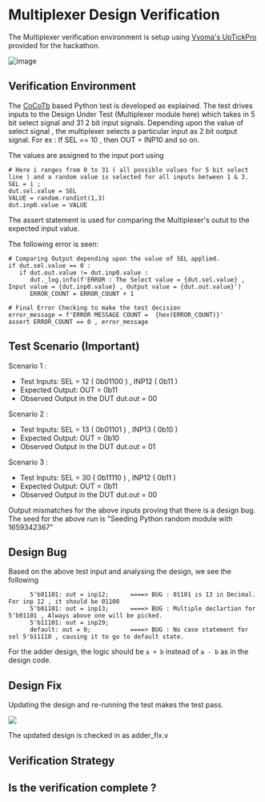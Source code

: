 # Multiplexer Design Verification

The Multiplexer verification environment is setup using [Vyoma's UpTickPro](https://vyomasystems.com) provided for the hackathon.

![image](https://user-images.githubusercontent.com/109667378/182103268-e7b66947-15ca-4646-a9d3-5ff62db7d6e8.png)


## Verification Environment

The [CoCoTb](https://www.cocotb.org/) based Python test is developed as explained. The test drives inputs to the Design Under Test (Multiplexer module here) which takes in 5 bit select signal and 31 2 bit input signals. Depending upon the value of select signal , the multiplexer selects a particular input as 2 bit output signal.
For ex : If SEL == 10 , then OUT = INP10 and so on.

The values are assigned to the input port using 
```
# Here i ranges from 0 to 31 ( all possible values for 5 bit select line ) and a random value is selected for all inputs between 1 & 3.
SEL = i ;
dut.sel.value = SEL 
VALUE = random.randint(1,3)
dut.inp0.value = VALUE
```

The assert statement is used for comparing the Multiplexer's outut to the expected input value.

The following error is seen:
```
# Comparing Output depending upon the value of SEL applied.
if dut.sel.value == 0 :
   if dut.out.value != dut.inp0.value :
      dut._log.info(f'ERROR : The Select value = {dut.sel.value} , Input value = {dut.inp0.value} , Output value = {dut.out.value}')
      ERROR_COUNT = ERROR_COUNT + 1 

# Final Error Checking to make the test decision
error_message = f'ERROR MESSAGE COUNT =  {hex(ERROR_COUNT)}'
assert ERROR_COUNT == 0 , error_message
```
## Test Scenario **(Important)**
Scenario 1 :
- Test Inputs: SEL = 12 ( 0b01100 ) , INP12 ( 0b11 )
- Expected Output: OUT = 0b11
- Observed Output in the DUT dut.out = 00 

Scenario 2 :
- Test Inputs: SEL = 13 ( 0b01101 ) , INP13 ( 0b10 )
- Expected Output: OUT = 0b10
- Observed Output in the DUT dut.out = 01

Scenario 3 :
- Test Inputs: SEL = 30 ( 0b11110 ) , INP12 ( 0b11 )
- Expected Output: OUT = 0b11
- Observed Output in the DUT dut.out = 00 

Output mismatches for the above inputs proving that there is a design bug.
The seed for the above run is "Seeding Python random module with 1659342367"

## Design Bug
Based on the above test input and analysing the design, we see the following

```
      5'b01101: out = inp12;      ====> BUG : 01101 is 13 in Decimal. For inp 12 , it should be 01100
      5'b01101: out = inp13;      ====> BUG : Multiple declartion for 5'b01101 , Always above one will be picked.
      5'b11101: out = inp29;
      default: out = 0;           ====> BUG : No case statement for sel 5'b11110 , causing it to go to default state.
```
For the adder design, the logic should be ``a + b`` instead of ``a - b`` as in the design code.

## Design Fix
Updating the design and re-running the test makes the test pass.

![](https://i.imgur.com/5XbL1ZH.png)

The updated design is checked in as adder_fix.v

## Verification Strategy

## Is the verification complete ?
